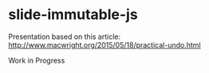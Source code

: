 # slide-immutable-js
Presentation based on this article: http://www.macwright.org/2015/05/18/practical-undo.html

Work in Progress
